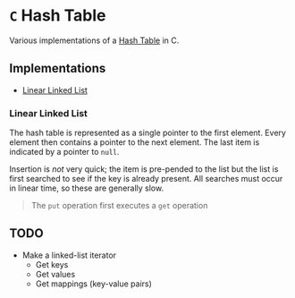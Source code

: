 # `C` Hash Table

Various implementations of a [Hash Table](https://en.wikipedia.org/wiki/Hash_table) in C.

## Implementations

- [Linear Linked List](#linear-linked-list)

### Linear Linked List

The hash table is represented as a single pointer to the first element. Every
element then contains a pointer to the next element. The last item is indicated
by a pointer to `null`.

Insertion is *not* very quick; the item is pre-pended to the list but the list is first
searched to see if the key is already present. All searches must occur in linear time,
so these are generally slow.

> The `put` operation first executes a `get` operation

## TODO

- Make a linked-list iterator
  - Get keys
  - Get values
  - Get mappings (key-value pairs)
